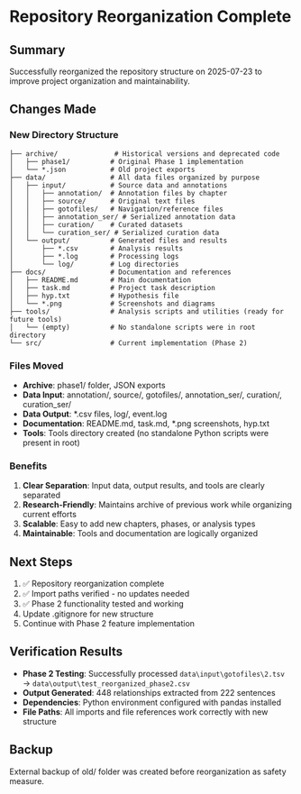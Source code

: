 # Repository Reorganization Complete

## Summary
Successfully reorganized the repository structure on 2025-07-23 to improve project organization and maintainability.

## Changes Made

### New Directory Structure
```
├── archive/              # Historical versions and deprecated code
│   ├── phase1/          # Original Phase 1 implementation
│   └── *.json           # Old project exports
├── data/                # All data files organized by purpose
│   ├── input/           # Source data and annotations
│   │   ├── annotation/  # Annotation files by chapter
│   │   ├── source/      # Original text files
│   │   ├── gotofiles/   # Navigation/reference files
│   │   ├── annotation_ser/ # Serialized annotation data
│   │   ├── curation/    # Curated datasets
│   │   └── curation_ser/ # Serialized curation data
│   └── output/          # Generated files and results
│       ├── *.csv        # Analysis results
│       ├── *.log        # Processing logs
│       └── log/         # Log directories
├── docs/                # Documentation and references
│   ├── README.md        # Main documentation
│   ├── task.md          # Project task description
│   ├── hyp.txt          # Hypothesis file
│   └── *.png            # Screenshots and diagrams
├── tools/               # Analysis scripts and utilities (ready for future tools)
│   └── (empty)          # No standalone scripts were in root directory
└── src/                 # Current implementation (Phase 2)
```

### Files Moved
- **Archive**: phase1/ folder, JSON exports
- **Data Input**: annotation/, source/, gotofiles/, annotation_ser/, curation/, curation_ser/
- **Data Output**: *.csv files, log/, event.log
- **Documentation**: README.md, task.md, *.png screenshots, hyp.txt
- **Tools**: Tools directory created (no standalone Python scripts were present in root)

### Benefits
1. **Clear Separation**: Input data, output results, and tools are clearly separated
2. **Research-Friendly**: Maintains archive of previous work while organizing current efforts
3. **Scalable**: Easy to add new chapters, phases, or analysis types
4. **Maintainable**: Tools and documentation are logically organized

## Next Steps
1. ✅ Repository reorganization complete
2. ✅ Import paths verified - no updates needed
3. ✅ Phase 2 functionality tested and working
4. Update .gitignore for new structure
5. Continue with Phase 2 feature implementation

## Verification Results
- **Phase 2 Testing**: Successfully processed `data\input\gotofiles\2.tsv` → `data\output\test_reorganized_phase2.csv`
- **Output Generated**: 448 relationships extracted from 222 sentences
- **Dependencies**: Python environment configured with pandas installed
- **File Paths**: All imports and file references work correctly with new structure

## Backup
External backup of old/ folder was created before reorganization as safety measure.
